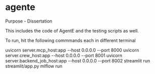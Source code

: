 # agente
Purpose - Dissertation

This includes the code of AgentE and the testing scripts as well.

To run, hit the following commmands each in different terminal

uvicorn server.mcp_host:app --host 0.0.0.0 --port 8000
uvicorn server.crew_host:app --host 0.0.0.0 --port 8001
uvicorn server.backend_job_host:app --host 0.0.0.0 --port 8002
streamlit run streamlit/app.py
mlflow run